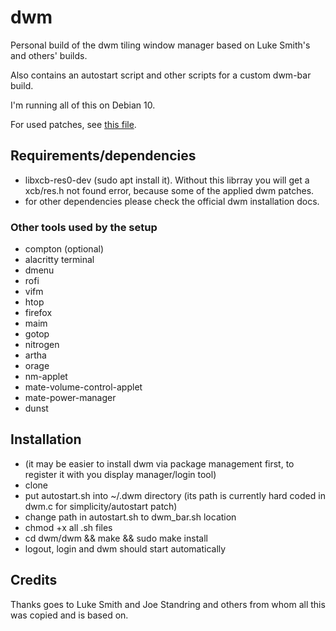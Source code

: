 # dwm

Personal build of the dwm tiling window manager based on Luke Smith's and others' builds.

Also contains an autostart script and other scripts for a custom dwm-bar build.

I'm running all of this on Debian 10.

For used patches, see [this file](./patches).

## Requirements/dependencies

* libxcb-res0-dev (sudo apt install it). Without this librray you will get a xcb/res.h not found error, because some of the applied dwm patches.
* for other dependencies please check the official dwm installation docs.

### Other tools used by the setup

* compton (optional)
* alacritty terminal
* dmenu
* rofi
* vifm
* htop
* firefox
* maim
* gotop
* nitrogen
* artha
* orage
* nm-applet
* mate-volume-control-applet
* mate-power-manager
* dunst

## Installation
* (it may be easier to install dwm via package management first, to register it with you display manager/login tool)
* clone
* put autostart.sh into ~/.dwm directory (its path is currently hard coded in dwm.c for simplicity/autostart patch)
* change path in autostart.sh to dwm_bar.sh location
* chmod +x all .sh files
* cd dwm/dwm && make && sudo make install
* logout, login and dwm should start automatically

## Credits
Thanks goes to Luke Smith and Joe Standring and others from whom all this was copied and is based on.

